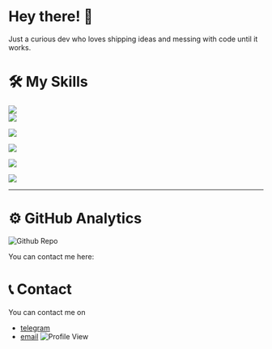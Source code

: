 # Hey there! 👋

Just a curious dev who loves shipping ideas and messing with code until it works. 

# 🛠️ My Skills

<div align="start">
  
<!-- Frontend -->
<img src="https://skillicons.dev/icons?i=html,css,js,ts,react,svelte" /><br/>
<img src="https://skillicons.dev/icons?i=tailwind,bootstrap,electron,codepen,figma" /><br/>

<!-- Backend -->
<img src="https://skillicons.dev/icons?i=nodejs,python,django,flask" /><br/>

<!-- Databases -->
<img src="https://skillicons.dev/icons?i=mysql,sqlite" /><br/>

<!-- Game & Creative -->
<img src="https://skillicons.dev/icons?i=unity,godot,ps,pr" /><br/>

<!-- Tools & Misc -->
<img src="https://skillicons.dev/icons?i=git,vscode,powershell,obsidian,kali" />

</div>

---

# ⚙️ GitHub Analytics

![Github Repo](https://github-profile-summary-cards.vercel.app/api/cards/repos-per-language?username=karan-webdev&theme=dracula)
<br>


You can contact me here:
# 📞 Contact
You can contact me on
- [telegram](https://t.me/karan9kaushik)
- [email](mailto:codewithkaran@gmail.com) 
![Profile View](https://komarev.com/ghpvc/?username=karan-webdev&color=blueviolet&style=flat)

